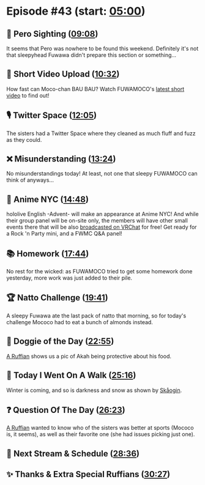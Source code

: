 # Episode #43 (start: [05:00](https://youtu.be/TJbJTq8DD-U?t=05m00s))

## 👀 Pero Sighting ([09:08](https://youtu.be/TJbJTq8DD-U?t=09m08s))

It seems that Pero was nowhere to be found this weekend. Definitely it's not that sleepyhead Fuwawa didn't prepare this section or something…

## 🎥 Short Video Upload ([10:32](https://youtu.be/TJbJTq8DD-U?t=10m32s))

How fast can Moco-chan BAU BAU? Watch FUWAMOCO's [latest short video](https://youtu.be/IvxENEi1mDI) to find out!

## 🎙️ Twitter Space ([12:05](https://youtu.be/TJbJTq8DD-U?t=12m05s))

The sisters had a Twitter Space where they cleaned as much fluff and fuzz as they could.

## ❌ Misunderstanding ([13:24](https://youtu.be/TJbJTq8DD-U?t=13m24s))

No misunderstandings today! At least, not one that sleepy FUWAMOCO can think of anyways…

## 🗽 Anime NYC ([14:48](https://youtu.be/TJbJTq8DD-U?t=14m48s))

hololive English -Advent- will make an appearance at Anime NYC! And while their group panel will be on-site only, the members will have other small events there that will be also [broadcasted on VRChat](https://twitter.com/hololive_En/status/1724433458657710129) for free! Get ready for a Rock 'n Party mini, and a FWMC Q&A panel!

## 📚 Homework ([17:44](https://youtu.be/TJbJTq8DD-U?t=17m44s))

No rest for the wicked: as FUWAMOCO tried to get some homework done yesterday, more work was just added to their pile.

## 🏆 Natto Challenge ([19:41](https://youtu.be/TJbJTq8DD-U?t=19m41s))

A sleepy Fuwawa ate the last pack of natto that morning, so for today's challenge Mococo had to eat a bunch of almonds instead.

## 🐶 Doggie of the Day ([22:55](https://youtu.be/TJbJTq8DD-U?t=22m55s))

[A Ruffian](https://twitter.com/RTavatiki/status/1722696513707712660) shows us a pic of Akah being protective about his food.

## 🚶 Today I Went On A Walk ([25:16](https://youtu.be/TJbJTq8DD-U?t=25m16s))

Winter is coming, and so is darkness and snow as shown by [Skåogin](https://twitter.com/skaogin/status/1722704257265148399).

## ❓ Question Of The Day ([26:23](https://youtu.be/TJbJTq8DD-U?t=26m23s))

[A Ruffian](https://twitter.com/IyqZs/status/1722553207325614367) wanted to know who of the sisters was better at sports (Mococo is, it seems), as well as their favorite one (she had issues picking just one).

## 📅 Next Stream & Schedule ([28:36](https://youtu.be/TJbJTq8DD-U?t=28m36s))

## ✨ Thanks & Extra Special Ruffians ([30:27](https://youtu.be/TJbJTq8DD-U?t=30m27s))
